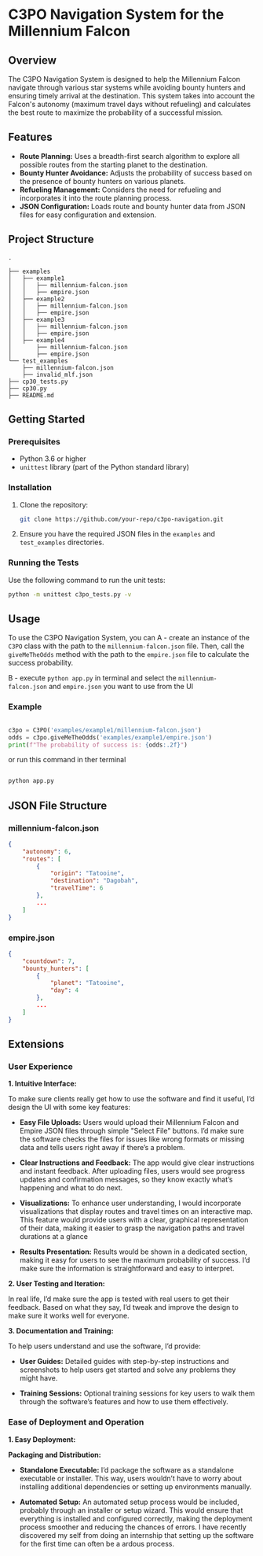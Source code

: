 # C3PO Navigation System for the Millennium Falcon

## Overview

The C3PO Navigation System is designed to help the Millennium Falcon navigate through various star systems while avoiding bounty hunters and ensuring timely arrival at the destination. This system takes into account the Falcon's autonomy (maximum travel days without refueling) and calculates the best route to maximize the probability of a successful mission.

## Features

- **Route Planning:** Uses a breadth-first search algorithm to explore all possible routes from the starting planet to the destination.
- **Bounty Hunter Avoidance:** Adjusts the probability of success based on the presence of bounty hunters on various planets.
- **Refueling Management:** Considers the need for refueling and incorporates it into the route planning process.
- **JSON Configuration:** Loads route and bounty hunter data from JSON files for easy configuration and extension.

## Project Structure

```
.

├── examples
│   ├── example1
│   │   ├── millennium-falcon.json
│   │   ├── empire.json
│   ├── example2
│   │   ├── millennium-falcon.json
│   │   ├── empire.json
│   ├── example3
│   │   ├── millennium-falcon.json
│   │   ├── empire.json
│   ├── example4
│       ├── millennium-falcon.json
│       ├── empire.json
└── test_examples
    ├── millennium-falcon.json
    ├── invalid_mlf.json
├── cp30_tests.py
├── cp30.py
├── README.md
```

## Getting Started

### Prerequisites

- Python 3.6 or higher
- `unittest` library (part of the Python standard library)

### Installation

1. Clone the repository:

    ```sh
    git clone https://github.com/your-repo/c3po-navigation.git
    ```

2. Ensure you have the required JSON files in the `examples` and `test_examples` directories.

### Running the Tests

Use the following command to run the unit tests:

```sh
python -m unittest c3po_tests.py -v
```

## Usage

To use the C3PO Navigation System, you can
A - create an instance of the `C3PO` class with the path to the `millennium-falcon.json` file. Then, call the `giveMeTheOdds` method with the path to the `empire.json` file to calculate the success probability.

B - execute `python app.py` in terminal and select the `millennium-falcon.json` and `empire.json` you want to use from the UI

### Example

```python

c3po = C3PO('examples/example1/millennium-falcon.json')
odds = c3po.giveMeTheOdds('examples/example1/empire.json')
print(f"The probability of success is: {odds:.2f}")
```

or run this command in ther terminal
```python

python app.py
```


## JSON File Structure

### millennium-falcon.json

```json
{
    "autonomy": 6,
    "routes": [
        {
            "origin": "Tatooine",
            "destination": "Dagobah",
            "travelTime": 6
        },
        ...
    ]
}
```

### empire.json

```json
{
    "countdown": 7,
    "bounty_hunters": [
        {
            "planet": "Tatooine",
            "day": 4
        },
        ...
    ]
}

```

## Extensions

### User Experience

**1. Intuitive Interface:**

To make sure clients really get how to use the software and find it useful, I’d design the UI with some key features:

- **Easy File Uploads:** Users would upload their Millennium Falcon and Empire JSON files through simple "Select File" buttons. I’d make sure the software checks the files for issues like wrong formats or missing data and tells users right away if there’s a problem.

- **Clear Instructions and Feedback:** The app would give clear instructions and instant feedback. After uploading files, users would see progress updates and confirmation messages, so they know exactly what’s happening and what to do next.

- **Visualizations:** To enhance user understanding, I would incorporate visualizations that display routes and travel times on an interactive map. This feature would provide users with a clear, graphical representation of their data, making it easier to grasp the navigation paths and travel durations at a glance

- **Results Presentation:** Results would be shown in a dedicated section, making it easy for users to see the maximum probability of success. I’d make sure the information is straightforward and easy to interpret.

**2. User Testing and Iteration:**

In real life, I’d make sure the app is tested with real users to get their feedback. Based on what they say, I’d tweak and improve the design to make sure it works well for everyone.

**3. Documentation and Training:**

To help users understand and use the software, I’d provide:

- **User Guides:** Detailed guides with step-by-step instructions and screenshots to help users get started and solve any problems they might have.

- **Training Sessions:** Optional training sessions for key users to walk them through the software’s features and how to use them effectively.

### Ease of Deployment and Operation

**1. Easy Deployment:**

**Packaging and Distribution:**

- **Standalone Executable:** I’d package the software as a standalone executable or installer. This way, users wouldn’t have to worry about installing additional dependencies or setting up environments manually.

- **Automated Setup:** An automated setup process would be included, probably through an installer or setup wizard. This would ensure that everything is installed and configured correctly, making the deployment process smoother and reducing the chances of errors. I have recently discovered my self from doing an internship that setting up the software for the first time can often be a ardous process.

